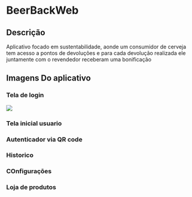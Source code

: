 # BeerBackWeb
## Descrição
  Aplicativo focado em sustentabilidade, aonde um consumidor de cerveja tem acesso a pontos de devoluções e para cada devolução realizada ele juntamente com o revendedor receberam uma bonificação


## Imagens Do aplicativo

### Tela de login
<img src=”./print/%20Tela%20de%20login.png”>

### Tela inicial usuario
   

### Autenticador via QR code

### Historico 


### COnfigurações


### Loja de produtos
